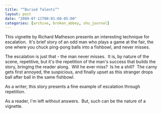```yaml
---
title: "“Buried Talents”"
layout: post
date: "2009-07-11T00:01:00-05:00"
categories: [archive, broken_abbey, shu_journal]
---
```


This vignette by Richard Matheson presents an interesting technique for
escalation.  It's brief story of an odd man who plays a game at the fair, the
one where you chuck ping-pong balls into a fishbowl, and never misses.

The escalation is just that - the man never misses.  It is, by nature of the
scene, repetitive, but it's the repetition of the man's success that builds the
story, bringing the reader along.  Will he ever miss?  Is he a shill?  The carny
gets first annoyed, the suspicious, and finally upset as this stranger drops
ball after ball in the same fishbowl.

As a writer, this story presents a fine example of escalation through
repetition.

As a reader, I'm left without answers.  But, such can be the nature of a
vignette.
